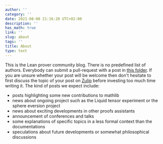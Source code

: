 ```yaml
---
author: ''
category: ''
date: 2021-08-08 21:16:20 UTC+02:00
description: ''
has_math: true
link: ''
slug: about
tags: ''
title: About
type: text
---
```


This is the Lean prover community blog.
There is no predefined list of authors. Everybody can submit a pull-request
with a post in [this folder](https://github.com/leanprover-community/leanprover-community.github.io/tree/newsite/blog/posts). 
If you are unsure whether your post will be welcome then don't
hesitate to first discuss the topic of your post on 
[Zulip](https://leanprover.zulipchat.com/) before investing too
much time writing it. The kind of posts we expect include:

* posts highlighting some new contributions to mathlib
* news about ongoing project such as the Liquid tensor experiment or the sphere eversion project
* news about exciting developments in other proofs assistants
* announcement of conferences and talks 
* some explanations of specific topics in a less formal context than the documentations
* speculations about future developments or somewhat philosophical discussions
